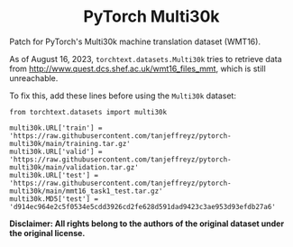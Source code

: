 <h1 align="center">PyTorch Multi30k</h1>

Patch for PyTorch's Multi30k machine translation dataset (WMT16). 

As of August 16, 2023, `torchtext.datasets.Multi30k` tries to retrieve data from http://www.quest.dcs.shef.ac.uk/wmt16_files_mmt, which is still unreachable.

To fix this, add these lines before using the `Multi30k` dataset:
```
from torchtext.datasets import multi30k

multi30k.URL['train'] = 'https://raw.githubusercontent.com/tanjeffreyz/pytorch-multi30k/main/training.tar.gz'
multi30k.URL['valid'] = 'https://raw.githubusercontent.com/tanjeffreyz/pytorch-multi30k/main/validation.tar.gz'
multi30k.URL['test'] = 'https://raw.githubusercontent.com/tanjeffreyz/pytorch-multi30k/main/mmt16_task1_test.tar.gz'
multi30k.MD5['test'] = 'd914ec964e2c5f0534e5cdd3926cd2fe628d591dad9423c3ae953d93efdb27a6'
```

**Disclaimer: All rights belong to the authors of the original dataset under the original license.**
